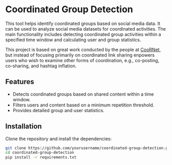 # Coordinated Group Detection

This tool helps identify coordinated groups based on social media data. It can be used to analyze social media datasets for coordinated activities. The main functionality includes detecting coordinated group activities within a specified time window and calculating user and group statistics.

This project is based on great work conducted by the people at [CooRNet](https://github.com/fabiogiglietto/CooRnet.git), but instead of focusing primarily on coordinated link sharing enpowers users who wish to examine other forms of coordination, e.g., co-posting, co-sharing, and hashtag inflation. 

## Features

- Detects coordinated groups based on shared content within a time window.
- Filters users and content based on a minimum repetition threshold.
- Provides detailed group and user statistics.

## Installation

Clone the repository and install the dependencies:

```bash
git clone https://github.com/yourusername/coordinated-group-detection.git
cd coordinated-group-detection
pip install -r requirements.txt

